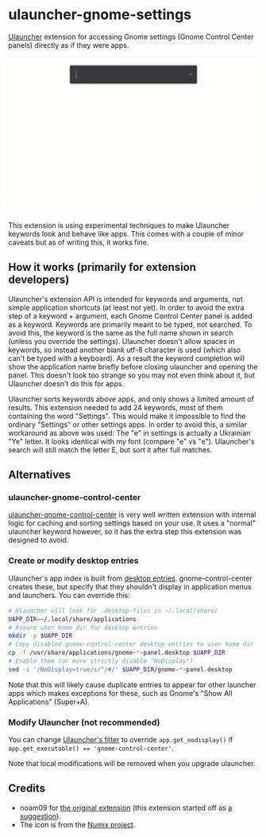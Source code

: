 # ulauncher-gnome-settings

[Ulauncher](https://ulauncher.io) extension for accessing Gnome settings (Gnome Control Center panels) directly as if they were apps.


![](settings-animation.gif)


This extension is using experimental techniques to make Ulauncher keywords look and behave like apps. This comes with a couple of minor caveats but as of writing this, it works fine.

## How it works (primarily for extension developers)

Ulauncher's extension API is intended for keywords and arguments, not simple application shortcuts (at least not yet). In order to avoid the extra step of a keyword + argument, each Gnome Control Center panel is added as a keyword. Keywords are primarily meant to be typed, not searched. To avoid this, the keyword is the same as the full name shown in search (unless you override the settings). Ulauncher doesn't allow spaces in keywords, so instead another blank utf-8 character is used (which also can't be typed with a keyboard). As a result the keyword completion will show the application name briefly before closing ulauncher and opening the panel. This doesn't look too strange so you may not even think about it, but Ulauncher doesn't do this for apps.

Ulauncher sorts keywords above apps, and only shows a limited amount of results. This extension needed to add 24 keywords, most of them containing the word "Settings". This would make it impossible to find the ordinary "Settings" or other settings apps. In order to avoid this, a similar workaround as above was used: The "e" in settings is actually a Ukrainian "Ye" letter. It looks identical with my font (compare "e" vs "е"). Ulauncher's search will still match the letter E, but sort it after full matches.

## Alternatives

### ulauncher-gnome-control-center
[ulauncher-gnome-control-center](https://github.com/noam09/ulauncher-gnome-control-center) is very well written extension with internal logic for caching and sorting settings based on your use. It uses a "normal" ulauncher keyword however, so it has the extra step this extension was designed to avoid.

### Create or modify desktop entries
Ulauncher's app index is built from [desktop entries](https://specifications.freedesktop.org/desktop-entry-spec/desktop-entry-spec-latest.html).
gnome-control-center creates these, but specify that they shouldn't display in application menus and launchers. You can override this:

```sh
# Ulauncher will look for .desktop-files in ~/.local/share/
UAPP_DIR=~/.local/share/applications
# Assure user home dir for desktop entries
mkdir -p $UAPP_DIR
# Copy disabled gnome-control-center desktop entries to user home dir
cp -f /usr/share/applications/gnome-*-panel.desktop $UAPP_DIR
# Enable them (or more strictly disable "NoDisplay")
sed -i '/NoDisplay=true/s/^/#/' $UAPP_DIR/gnome-*-panel.desktop
```

Note that this will likely cause duplicate entries to appear for other launcher apps which makes exceptions for these, such as Gnome's "Show All Applications" (Super+A).

### Modify Ulauncher (not recommended)
You can change [Ulauncher's filter](https://github.com/Ulauncher/Ulauncher/blob/3c39799b119abf485fba07f8c80b4f79526e5fca/ulauncher/util/desktop/reader.py#L40) to override `app.get_nodisplay()` if `app.get_executable() == 'gnome-control-center'`.

Note that local modifications will be removed when you upgrade ulauncher.

## Credits
* noam09 for [the original extension](https://github.com/noam09/ulauncher-gnome-control-center) (this extension started off as [a suggestion](https://github.com/noam09/ulauncher-gnome-control-center/issues/2)).
* The icon is from the [Numix project](https://github.com/numixproject).
